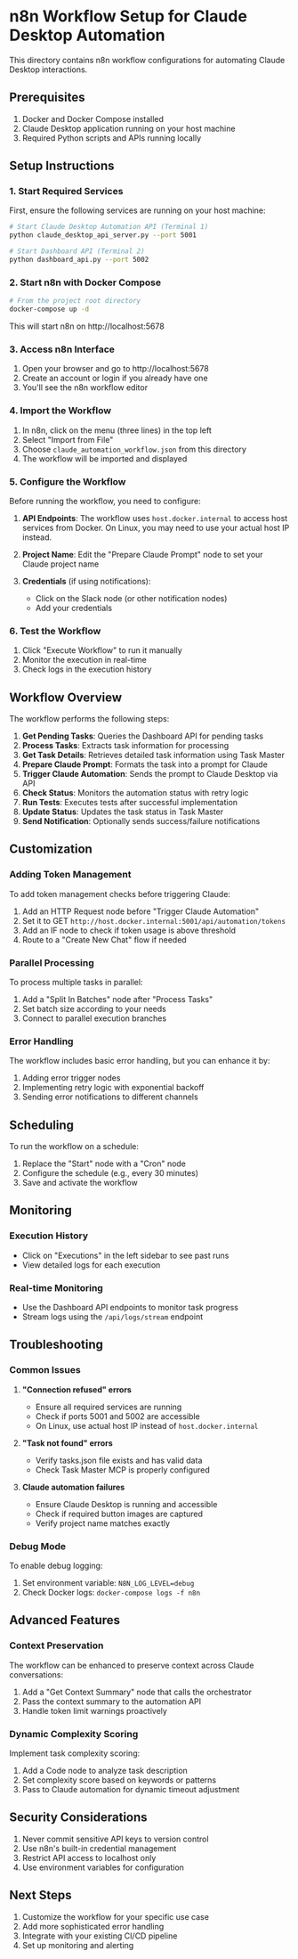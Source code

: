 # n8n Workflow Setup for Claude Desktop Automation

This directory contains n8n workflow configurations for automating Claude Desktop interactions.

## Prerequisites

1. Docker and Docker Compose installed
2. Claude Desktop application running on your host machine
3. Required Python scripts and APIs running locally

## Setup Instructions

### 1. Start Required Services

First, ensure the following services are running on your host machine:

```bash
# Start Claude Desktop Automation API (Terminal 1)
python claude_desktop_api_server.py --port 5001

# Start Dashboard API (Terminal 2)
python dashboard_api.py --port 5002
```

### 2. Start n8n with Docker Compose

```bash
# From the project root directory
docker-compose up -d
```

This will start n8n on http://localhost:5678

### 3. Access n8n Interface

1. Open your browser and go to http://localhost:5678
2. Create an account or login if you already have one
3. You'll see the n8n workflow editor

### 4. Import the Workflow

1. In n8n, click on the menu (three lines) in the top left
2. Select "Import from File" 
3. Choose `claude_automation_workflow.json` from this directory
4. The workflow will be imported and displayed

### 5. Configure the Workflow

Before running the workflow, you need to configure:

1. **API Endpoints**: The workflow uses `host.docker.internal` to access host services from Docker. On Linux, you may need to use your actual host IP instead.

2. **Project Name**: Edit the "Prepare Claude Prompt" node to set your Claude project name

3. **Credentials** (if using notifications):
   - Click on the Slack node (or other notification nodes)
   - Add your credentials

### 6. Test the Workflow

1. Click "Execute Workflow" to run it manually
2. Monitor the execution in real-time
3. Check logs in the execution history

## Workflow Overview

The workflow performs the following steps:

1. **Get Pending Tasks**: Queries the Dashboard API for pending tasks
2. **Process Tasks**: Extracts task information for processing
3. **Get Task Details**: Retrieves detailed task information using Task Master
4. **Prepare Claude Prompt**: Formats the task into a prompt for Claude
5. **Trigger Claude Automation**: Sends the prompt to Claude Desktop via API
6. **Check Status**: Monitors the automation status with retry logic
7. **Run Tests**: Executes tests after successful implementation
8. **Update Status**: Updates the task status in Task Master
9. **Send Notification**: Optionally sends success/failure notifications

## Customization

### Adding Token Management

To add token management checks before triggering Claude:

1. Add an HTTP Request node before "Trigger Claude Automation"
2. Set it to GET `http://host.docker.internal:5001/api/automation/tokens`
3. Add an IF node to check if token usage is above threshold
4. Route to a "Create New Chat" flow if needed

### Parallel Processing

To process multiple tasks in parallel:

1. Add a "Split In Batches" node after "Process Tasks"
2. Set batch size according to your needs
3. Connect to parallel execution branches

### Error Handling

The workflow includes basic error handling, but you can enhance it by:

1. Adding error trigger nodes
2. Implementing retry logic with exponential backoff
3. Sending error notifications to different channels

## Scheduling

To run the workflow on a schedule:

1. Replace the "Start" node with a "Cron" node
2. Configure the schedule (e.g., every 30 minutes)
3. Save and activate the workflow

## Monitoring

### Execution History
- Click on "Executions" in the left sidebar to see past runs
- View detailed logs for each execution

### Real-time Monitoring
- Use the Dashboard API endpoints to monitor task progress
- Stream logs using the `/api/logs/stream` endpoint

## Troubleshooting

### Common Issues

1. **"Connection refused" errors**
   - Ensure all required services are running
   - Check if ports 5001 and 5002 are accessible
   - On Linux, use actual host IP instead of `host.docker.internal`

2. **"Task not found" errors**
   - Verify tasks.json file exists and has valid data
   - Check Task Master MCP is properly configured

3. **Claude automation failures**
   - Ensure Claude Desktop is running and accessible
   - Check if required button images are captured
   - Verify project name matches exactly

### Debug Mode

To enable debug logging:

1. Set environment variable: `N8N_LOG_LEVEL=debug`
2. Check Docker logs: `docker-compose logs -f n8n`

## Advanced Features

### Context Preservation

The workflow can be enhanced to preserve context across Claude conversations:

1. Add a "Get Context Summary" node that calls the orchestrator
2. Pass the context summary to the automation API
3. Handle token limit warnings proactively

### Dynamic Complexity Scoring

Implement task complexity scoring:

1. Add a Code node to analyze task description
2. Set complexity score based on keywords or patterns
3. Pass to Claude automation for dynamic timeout adjustment

## Security Considerations

1. Never commit sensitive API keys to version control
2. Use n8n's built-in credential management
3. Restrict API access to localhost only
4. Use environment variables for configuration

## Next Steps

1. Customize the workflow for your specific use case
2. Add more sophisticated error handling
3. Integrate with your existing CI/CD pipeline
4. Set up monitoring and alerting